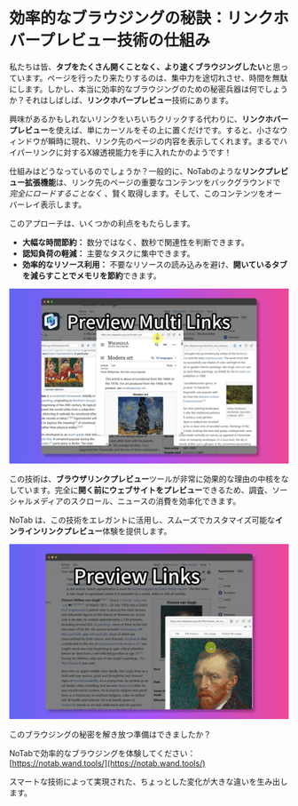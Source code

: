 # 効率的なブラウジングの秘訣：リンクホバープレビュー技術の仕組み

私たちは皆、**タブをたくさん開くことなく、より速くブラウジングしたい**と思っています。ページを行ったり来たりするのは、集中力を途切れさせ、時間を無駄にします。しかし、本当に効率的なブラウジングのための秘密兵器は何でしょうか？それはしばしば、**リンクホバープレビュー**技術にあります。

興味があるかもしれないリンクをいちいちクリックする代わりに、**リンクホバープレビュー**を使えば、単にカーソルをその上に置くだけです。すると、小さなウィンドウが瞬時に現れ、リンク先のページの内容を表示してくれます。まるでハイパーリンクに対するX線透視能力を手に入れたかのようです！

仕組みはどうなっているのでしょうか？一般的に、NoTabのような**リンクプレビュー拡張機能**は、リンク先のページの重要なコンテンツをバックグラウンドで *完全にロードすることなく* 、賢く取得します。そして、このコンテンツをオーバーレイ表示します。

このアプローチは、いくつかの利点をもたらします。
*   **大幅な時間節約：** 数分ではなく、数秒で関連性を判断できます。
*   **認知負荷の軽減：** 主要なタスクに集中できます。
*   **効率的なリソース利用：** 不要なリソースの読み込みを避け、**開いているタブを減らすことでメモリを節約**できます。

![リンクホバープレビューの例](../images/notab1.png)

この技術は、**ブラウザリンクプレビュー**ツールが非常に効果的な理由の中核をなしています。完全に**開く前にウェブサイトをプレビュー**できるため、調査、ソーシャルメディアのスクロール、ニュースの消費を効率化できます。

NoTab は、この技術をエレガントに活用し、スムーズでカスタマイズ可能な**インラインリンクプレビュー**体験を提供します。

![NoTabプレビューのカスタマイズ](../images/notab2.png)

このブラウジングの秘密を解き放つ準備はできましたか？

NoTabで効率的なブラウジングを体験してください：[https://notab.wand.tools/](https://notab.wand.tools/)

スマートな技術によって実現された、ちょっとした変化が大きな違いを生み出します。
